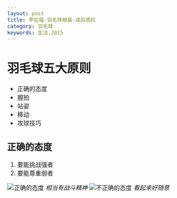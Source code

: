 ```yaml
---
layout: post
title: 李在福-羽毛球根基-读后感叹
category: 羽毛球
keywords: 生活,2015
---
```


# 羽毛球五大原则  
+ 正确的态度
+ 握拍
+ 站姿
+ 移动
+ 攻球技巧

## 正确的态度
1. 要能挑战强者
2. 要能尊重弱者

![正确的态度](http://7xnnj6.com1.z0.glb.clouddn.com/badminton-right-attitude.png)
*相当有战斗精神*
![不正确的态度](http://7xnnj6.com1.z0.glb.clouddn.com/badminton-right-attitude.png)
*看起来好随意*
